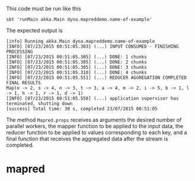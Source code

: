 This code must be run like this

```
sbt 'runMain akka.Main dyna.mapreddemo.name-of-example'
```

The expected output is
```
[info] Running akka.Main dyna.mapreddemo.name-of-example
[INFO] [07/23/2015 00:51:05.303] (...) INPUT CONSUMED - FINISHING PROCESSING
[INFO] [07/23/2015 00:51:05.305] (...) DONE: 1 chunks
[INFO] [07/23/2015 00:51:05.305] (...) DONE: 2 chunks
[INFO] [07/23/2015 00:51:05.305] (...) DONE: 3 chunks
[INFO] [07/23/2015 00:51:05.310] (...) DONE: 4 chunks
[INFO] [07/23/2015 00:51:05.551] (...) REDUCER AGGREGATION COMPLETED
FINAL RESULTS
Map(e -> 2, s -> 4, n -> 3, t -> 3, a -> 4, m -> 2, i -> 5, b -> 1, l -> 1, h -> 1, r -> 1, d -> 1)
[INFO] [07/23/2015 00:51:05.558] (...) application supervisor has terminated, shutting down
[success] Total time: 30 s, completed 23/07/2015 00:51:05

```

The method `Mapred.props` receives as arguments the desired number of parallel workers, the mapper function to be applied to the input data, the reducer function to be applied to values corresponding to each key, and a final function that receives the aggregated data after the stream is completed.
# mapred
